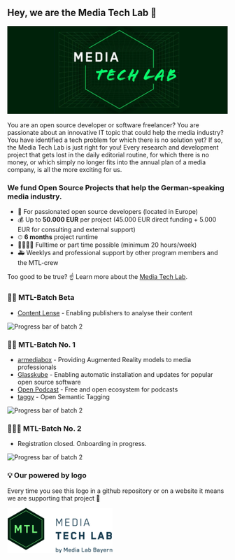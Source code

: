 ## Hey, we are the Media Tech Lab 👋

![Media Tech Lab Header image](/assets/mtl-bg.jpg)

You are an open source developer or software freelancer? You are passionate about an innovative IT topic that could help the media industry? You have identified a tech problem for which there is no solution yet? If so, the Media Tech Lab is just right for you! Every research and development project that gets lost in the daily editorial routine, for which there is no money, or which simply no longer fits into the annual plan of a media company, is all the more exciting for us.

### We fund Open Source Projects that help the German-speaking media industry.
- 🎸 For passionated open source developers (located in Europe)
- 💰 Up to **50.000 EUR** per project (45.000 EUR direct funding + 5.000 EUR for consulting and external support)
- ⏱ **6 months** project runtime
- 👩‍👩‍👧‍👧 Fulltime or part time possible (minimum 20 hours/week)
- 🚑 Weeklys and professional support by other program members and the MTL-crew

Too good to be true? ☝️ Learn more about the [Media Tech Lab](https://media-tech-lab.com/).


### 🏃‍♀️️‍️ MTL-Batch Beta

- [Content Lense](https://github.com/content-lense) - Enabling publishers to analyse their content

<img src="https://media-tech-lab.github.io/images/progress-batch-beta.png" width="120" title="Progress bar of batch 2">

### 🏃‍♀️️‍️ MTL-Batch No. 1

- [armediabox](https://github.com/armediabox) - Providing Augmented Reality models to media professionals
- [Glasskube](https://github.com/glasskube/operator) - Enabling automatic installation and updates for popular open source software
- [Open Podcast](https://github.com/openpodcast) - Free and open ecosystem for podcasts
- [taggy](https://github.com/open-taggy) - Open Semantic Tagging

<img src="https://media-tech-lab.github.io/images/progress-batch-1.png" width="120" title="Progress bar of batch 2">

### 👷🏽‍♀️ MTL-Batch No. 2

- Registration closed. Onboarding in progress.

<img src="https://media-tech-lab.github.io/images/progress-batch-2.png" width="120" title="Progress bar of batch 2">

### 💡 Our powered by logo

Every time you see this logo in a github repository or on a website it means we are supporting that project 💪

<img src="/assets/mtl-powered-by.png" width="240" title="Media Tech Lab powered by logo">
